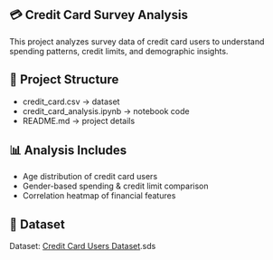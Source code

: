 ## 💳 Credit Card Survey Analysis

This project analyzes survey data of credit card users to understand spending patterns, credit limits, and demographic insights.

## 📂 Project Structure
- credit_card.csv → dataset
- credit_card_analysis.ipynb → notebook code
- README.md → project details


## 📊 Analysis Includes
- Age distribution of credit card users
- Gender-based spending & credit limit comparison
- Correlation heatmap of financial features


## 📖 Dataset
Dataset: [Credit Card Users Dataset](https://www.kaggle.com/datasets/arjunbhasin2013/ccdata).sds
